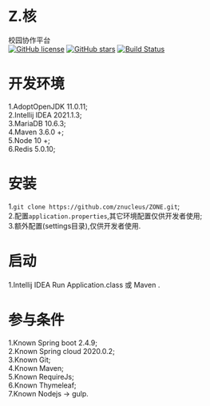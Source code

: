 # Z.核
校园协作平台  
[![GitHub license](https://img.shields.io/github/license/znucleus/ZONE)](https://github.com/znucleus/ZONE/blob/master/LICENSE) 
[![GitHub stars](https://img.shields.io/github/stars/znucleus/ZONE)](https://github.com/znucleus/ZONE/stargazers) 
[![Build Status](https://travis-ci.org/zbeboy/ZONE.svg?branch=master)](https://travis-ci.org/zbeboy/ZONE)
# 开发环境
1.AdoptOpenJDK 11.0.11;  
2.Intellij IDEA 2021.1.3;  
3.MariaDB 10.6.3;  
4.Maven 3.6.0 +;  
5.Node 10 +;  
6.Redis 5.0.10;  
# 安装
1.`git clone https://github.com/znucleus/ZONE.git`;  
2.配置`application.properties`,其它环境配置仅供开发者使用;  
3.额外配置(settings目录),仅供开发者使用.
# 启动
1.Intellij IDEA Run Application.class 或 Maven .  
# 参与条件
1.Known Spring boot 2.4.9;  
2.Known Spring cloud 2020.0.2;  
3.Known Git;  
4.Known Maven;  
5.Known RequireJs;  
6.Known Thymeleaf;  
7.Known Nodejs -> gulp.
